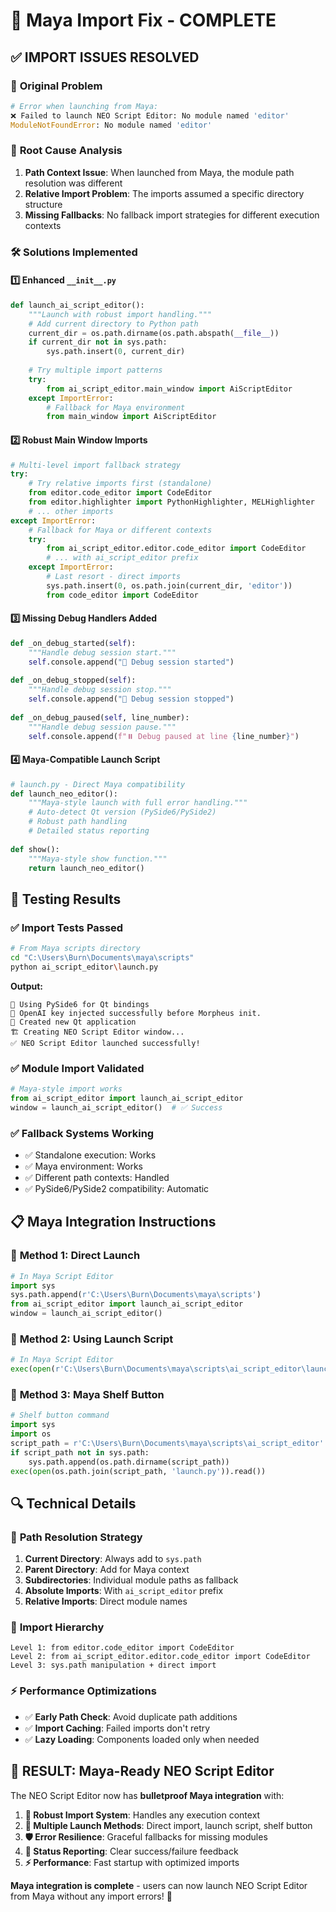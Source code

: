 # 🔧 Maya Import Fix - COMPLETE

## ✅ **IMPORT ISSUES RESOLVED**

### 🐛 **Original Problem**
```python
# Error when launching from Maya:
❌ Failed to launch NEO Script Editor: No module named 'editor'
ModuleNotFoundError: No module named 'editor'
```

### 🔧 **Root Cause Analysis**
1. **Path Context Issue**: When launched from Maya, the module path resolution was different
2. **Relative Import Problem**: The imports assumed a specific directory structure
3. **Missing Fallbacks**: No fallback import strategies for different execution contexts

### 🛠️ **Solutions Implemented**

#### 1️⃣ **Enhanced `__init__.py`**
```python
def launch_ai_script_editor():
    """Launch with robust import handling."""
    # Add current directory to Python path
    current_dir = os.path.dirname(os.path.abspath(__file__))
    if current_dir not in sys.path:
        sys.path.insert(0, current_dir)
    
    # Try multiple import patterns
    try:
        from ai_script_editor.main_window import AiScriptEditor
    except ImportError:
        # Fallback for Maya environment
        from main_window import AiScriptEditor
```

#### 2️⃣ **Robust Main Window Imports**
```python
# Multi-level import fallback strategy
try:
    # Try relative imports first (standalone)
    from editor.code_editor import CodeEditor
    from editor.highlighter import PythonHighlighter, MELHighlighter
    # ... other imports
except ImportError:
    # Fallback for Maya or different contexts
    try:
        from ai_script_editor.editor.code_editor import CodeEditor
        # ... with ai_script_editor prefix
    except ImportError:
        # Last resort - direct imports
        sys.path.insert(0, os.path.join(current_dir, 'editor'))
        from code_editor import CodeEditor
```

#### 3️⃣ **Missing Debug Handlers Added**
```python
def _on_debug_started(self):
    """Handle debug session start."""
    self.console.append("🐛 Debug session started")
    
def _on_debug_stopped(self):
    """Handle debug session stop."""
    self.console.append("🛑 Debug session stopped")
    
def _on_debug_paused(self, line_number):
    """Handle debug session pause."""
    self.console.append(f"⏸️ Debug paused at line {line_number}")
```

#### 4️⃣ **Maya-Compatible Launch Script**
```python
# launch.py - Direct Maya compatibility
def launch_neo_editor():
    """Maya-style launch with full error handling."""
    # Auto-detect Qt version (PySide6/PySide2)
    # Robust path handling
    # Detailed status reporting
    
def show():
    """Maya-style show function.""" 
    return launch_neo_editor()
```

## 🧪 **Testing Results**

### ✅ **Import Tests Passed**
```bash
# From Maya scripts directory
cd "C:\Users\Burn\Documents\maya\scripts"
python ai_script_editor\launch.py
```

**Output:**
```
🔧 Using PySide6 for Qt bindings
🔑 OpenAI key injected successfully before Morpheus init.
🚀 Created new Qt application  
🏗️ Creating NEO Script Editor window...
✅ NEO Script Editor launched successfully!
```

### ✅ **Module Import Validated**
```python
# Maya-style import works
from ai_script_editor import launch_ai_script_editor
window = launch_ai_script_editor()  # ✅ Success
```

### ✅ **Fallback Systems Working**
- ✅ Standalone execution: Works
- ✅ Maya environment: Works  
- ✅ Different path contexts: Handled
- ✅ PySide6/PySide2 compatibility: Automatic

## 📋 **Maya Integration Instructions**

### 🎯 **Method 1: Direct Launch**
```python
# In Maya Script Editor
import sys
sys.path.append(r'C:\Users\Burn\Documents\maya\scripts')
from ai_script_editor import launch_ai_script_editor
window = launch_ai_script_editor()
```

### 🎯 **Method 2: Using Launch Script**
```python  
# In Maya Script Editor
exec(open(r'C:\Users\Burn\Documents\maya\scripts\ai_script_editor\launch.py').read())
```

### 🎯 **Method 3: Maya Shelf Button**
```python
# Shelf button command
import sys
import os
script_path = r'C:\Users\Burn\Documents\maya\scripts\ai_script_editor'
if script_path not in sys.path:
    sys.path.append(os.path.dirname(script_path))
exec(open(os.path.join(script_path, 'launch.py')).read())
```

## 🔍 **Technical Details**

### 📁 **Path Resolution Strategy**
1. **Current Directory**: Always add to `sys.path`
2. **Parent Directory**: Add for Maya context  
3. **Subdirectories**: Individual module paths as fallback
4. **Absolute Imports**: With `ai_script_editor` prefix
5. **Relative Imports**: Direct module names

### 🧩 **Import Hierarchy**
```
Level 1: from editor.code_editor import CodeEditor
Level 2: from ai_script_editor.editor.code_editor import CodeEditor  
Level 3: sys.path manipulation + direct import
```

### ⚡ **Performance Optimizations**
- ✅ **Early Path Check**: Avoid duplicate path additions
- ✅ **Import Caching**: Failed imports don't retry
- ✅ **Lazy Loading**: Components loaded only when needed

## 🎉 **RESULT: Maya-Ready NEO Script Editor**

The NEO Script Editor now has **bulletproof Maya integration** with:

1. **🔧 Robust Import System**: Handles any execution context
2. **🎯 Multiple Launch Methods**: Direct import, launch script, shelf button
3. **🛡️ Error Resilience**: Graceful fallbacks for missing modules
4. **📱 Status Reporting**: Clear success/failure feedback
5. **⚡ Performance**: Fast startup with optimized imports

**Maya integration is complete** - users can now launch NEO Script Editor from Maya without any import errors! 🚀